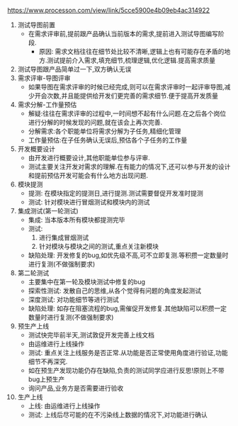 https://www.processon.com/view/link/5cce5900e4b09eb4ac314922

1. 测试导图前置
    - 在需求评审前,提前跟产品确认当前版本的需求,提前进入测试导图编写阶段.
        - 原因: 需求文档往往在细节处比较不清晰,逻辑上也有可能存在矛盾的地方.测试提前介入需求,填充细节,梳理逻辑,优化逻辑.提高需求质量
2. 测试导图跟产品简单过一下,双方确认无误
3. 需求评审-导图评审
    - 如果导图在需求评审的时候已经完成,则可以在需求评审时一起评审导图,减少开会次数,并且能提供给开发们更完善的需求细节.便于提高开发质量
4. 需求分解-工作量预估
    - 解疑:往往在需求评审的过程中,一时间想不起有什么问题.在之后各个岗位进行分解的时候发现的问题,就在该会上再次完善.
    - 分解需求:各个职能单位将需求分解为子任务,精细化管理
    - 工作量预估:在子任务确认无误后,预估各个子任务的工作量
5. 开发概要设计
    - 由开发进行概要设计,其他职能单位参与评审.
    - 测试主要关注开发对需求的理解.在有能力的情况下,还可以参与开发的设计和提前预估开发可能会有什么地方出现问题.
6. 模块提测
    - 提测: 在模块指定的提测日,进行提测.测试需要督促开发准时提测
    - 测试: 针对模块进行冒烟测试和模块内的测试
7. 集成测试(第一轮测试)
    - 集成: 当本版本所有模块都提测完毕
    - 测试: 
        1. 进行集成冒烟测试
        2. 针对模块与模块之间的测试,重点关注新模块
    - 缺陷处理: 开发修复的bug,如优先级不高,可不立即复测.等积攒一定数量时进行复测(不做强制要求)
8. 第二轮测试
    - 主要集中在第一轮及模块测试中修复的bug
    - 探索性测试: 发散自己的思维,从各个觉得有问题的角度发起测试
    - 深度测试: 对功能细节等进行测试
    - 缺陷处理: 如存在阻塞流程的bug,需催促开发修复.其他缺陷可以积攒一定数量时进行复测(不做强制要求)
9. 预生产上线
    - 测试快完毕前半天,测试敦促开发完善上线文档
    - 由运维进行上线操作
    - 测试: 重点关注上线服务是否正常.从功能是否正常使用角度进行验证,功能细节不再深究.
    - 如在预生产发现功能仍存在缺陷,负责的测试同学应进行反思!原则上不带bug上预生产
    - 询问产品,业务方是否需要进行验收
10. 生产上线
    - 上线: 由运维进行上线操作
    - 测试: 上线后尽可能的在不污染线上数据的情况下,对功能进行确认